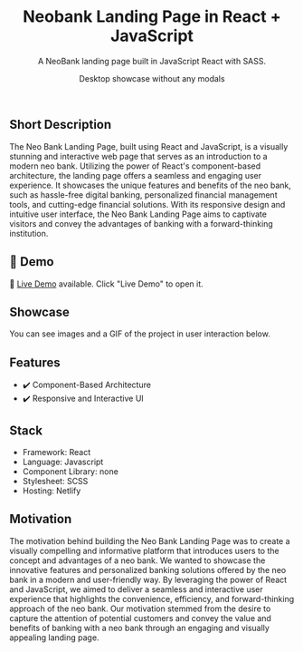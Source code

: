 <div align="center">
 
<h1 align="center">Neobank Landing Page in React + JavaScript</h1>
<p align="center">A NeoBank landing page built in JavaScript React with SASS.</p>

</div>

<p align="center">
  Desktop showcase without any modals
</p>
<br />

## Short Description
The Neo Bank Landing Page, built using React and JavaScript, is a visually stunning and interactive web page that serves as an introduction to a modern neo bank. Utilizing the power of React's component-based architecture, the landing page offers a seamless and engaging user experience. It showcases the unique features and benefits of the neo bank, such as hassle-free digital banking, personalized financial management tools, and cutting-edge financial solutions. With its responsive design and intuitive user interface, the Neo Bank Landing Page aims to captivate visitors and convey the advantages of banking with a forward-thinking institution.

## 🔴 Demo
🧪 [Live Demo](https://neo-banking-landing-page.netlify.app/) available. Click "Live Demo" to open it.

## Showcase
You can see images and a GIF of the project in user interaction below. 

## Features
- ✔️ Component-Based Architecture
- ✔️ Responsive and Interactive UI


## Stack
- Framework: React
- Language: Javascript
- Component Library: none
- Stylesheet: SCSS
- Hosting: Netlify

## Motivation
The motivation behind building the Neo Bank Landing Page was to create a visually compelling and informative platform that introduces users to the concept and advantages of a neo bank. We wanted to showcase the innovative features and personalized banking solutions offered by the neo bank in a modern and user-friendly way. By leveraging the power of React and JavaScript, we aimed to deliver a seamless and interactive user experience that highlights the convenience, efficiency, and forward-thinking approach of the neo bank. Our motivation stemmed from the desire to capture the attention of potential customers and convey the value and benefits of banking with a neo bank through an engaging and visually appealing landing page.


